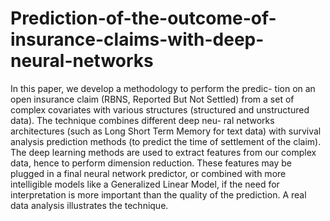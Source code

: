 # Prediction-of-the-outcome-of-insurance-claims-with-deep-neural-networks
In this paper, we develop a methodology to perform the predic- tion on an open insurance claim (RBNS, Reported But Not Settled) from a set of complex covariates with various structures (structured and unstructured data). The technique combines different deep neu- ral networks architectures (such as Long Short Term Memory for text data) with survival analysis prediction methods (to predict the time of settlement of the claim). The deep learning methods are used to extract features from our complex data, hence to perform dimension reduction. These features may be plugged in a final neural network predictor, or combined with more intelligible models like a Generalized Linear Model, if the need for interpretation is more important than the quality of the prediction. A real data analysis illustrates the technique.
